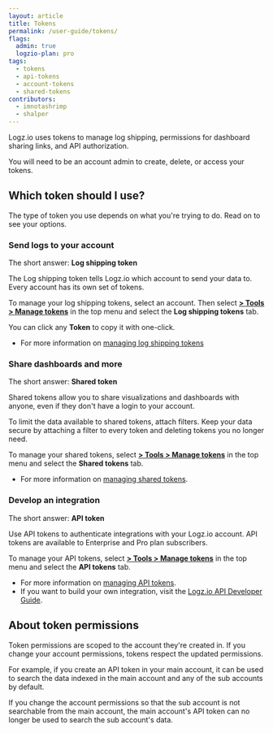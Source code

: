 ```yaml
---
layout: article
title: Tokens
permalink: /user-guide/tokens/
flags:
  admin: true
  logzio-plan: pro
tags:
  - tokens
  - api-tokens
  - account-tokens
  - shared-tokens
contributors:
  - imnotashrimp
  - shalper
---
```


Logz.io uses tokens to manage log shipping, permissions for dashboard sharing links, and API authorization.

You will need to be an account admin to create, delete, or access your tokens.

## Which token should I use?

The type of token you use depends on what you're trying to do.
Read on to see your options.

### Send logs to your account

The short answer: **Log shipping token**

The Log shipping token tells Logz.io which account to send your data to.
Every account has its own set of tokens.

To manage your log shipping tokens, select an account. Then select [**<i class="li li-gear"></i> > Tools > Manage tokens**](https://app.logz.io/#/dashboard/settings/manage-tokens/log-shipping) in the top menu and select the **Log shipping tokens** tab.

You can click any **Token** to copy it with one-click.

* For more information on [managing log shipping tokens]({{site.baseurl}}/user-guide/tokens/log-shipping-tokens/)

### Share dashboards and more

The short answer: **Shared token**

Shared tokens allow you to share visualizations and dashboards with anyone, even if they don't have a login to your account.

To limit the data available to shared tokens, attach filters.
Keep your data secure by attaching a filter to every token and deleting tokens you no longer need.

To manage your shared tokens, select [**<i class="li li-gear"></i> > Tools > Manage tokens**](https://app.logz.io/#/dashboard/settings/manage-tokens/shared) in the top menu and select the **Shared tokens** tab.

* For more information on [managing shared tokens]({{site.baseurl}}/user-guide/tokens/shared-tokens.html).

### Develop an integration

The short answer: **API token**

Use API tokens to authenticate integrations with your Logz.io account.
API tokens are available to Enterprise and Pro plan subscribers.

To manage your API tokens, select [**<i class="li li-gear"></i> > Tools > Manage tokens**](https://app.logz.io/#/dashboard/settings/manage-tokens/api) in the top menu and select the **API tokens** tab.

* For more information on [managing API tokens]({{site.baseurl}}/user-guide/tokens/api-tokens.html).
* If you want to build your own integration, visit the [Logz.io API Developer Guide]({{site.baseurl}}/api/).

## About token permissions

Token permissions are scoped to the account they're created in.
If you change your account permissions, tokens respect the updated permissions.

For example, if you create an API token in your main account, it can be used to search the data indexed in the main account and any of the sub accounts by default.

If you change the account permissions so that the sub account is not searchable from the main account, the main account's API token can no longer be used to search the sub account's data.
